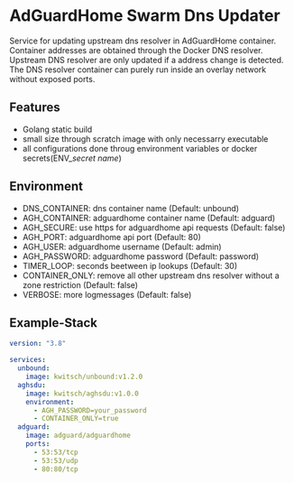 # AdGuardHome Swarm Dns Updater
Service for updating upstream dns resolver in AdGuardHome container.<br />
Container addresses are obtained through the Docker DNS resolver.<br />
Upstream DNS resolver are only updated if a address change is detected.<br />
The DNS resolver container can purely run inside an overlay network without exposed ports.

## Features
- Golang static build
- small size through scratch image with only necessarry executable
- all configurations done throug environment variables or docker secrets(ENV_*secret name*)

## Environment
- DNS_CONTAINER: dns container name (Default: unbound)
- AGH_CONTAINER: adguardhome container name (Default: adguard)
- AGH_SECURE: use https for adguardhome api requests (Default: false)
- AGH_PORT: adguardhome api port (Default: 80)
- AGH_USER: adguardhome username (Default: admin)
- AGH_PASSWORD: adguardhome password (Default: password)
- TIMER_LOOP: seconds beetween ip lookups (Default: 30)
- CONTAINER_ONLY: remove all other upstream dns resolver without a zone restriction (Default: false)
- VERBOSE: more logmessages (Default: false)

## Example-Stack
```YAML
version: "3.8"

services:
  unbound:
    image: kwitsch/unbound:v1.2.0
  aghsdu:
    image: kwitsch/aghsdu:v1.0.0
    environment:
      - AGH_PASSWORD=your_password
      - CONTAINER_ONLY=true
  adguard:
    image: adguard/adguardhome
    ports:
      - 53:53/tcp
      - 53:53/udp
      - 80:80/tcp
```
